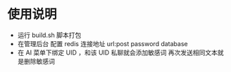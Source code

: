 # 使用说明
- 运行 build.sh 脚本打包
- 在管理后台 配置 redis 连接地址 url:post password database
- 在 AI 菜单下绑定 UID ，和该 UID 私聊就会添加敏感词 再次发送相同文本就是删除敏感词